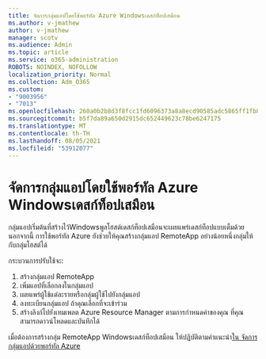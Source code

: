 ```yaml
---
title: จัดการกลุ่มแอปโดยใช้พอร์ทัล Azure Windowsเดสก์ท็อปเสมือน
ms.author: v-jmathew
author: v-jmathew
manager: scotv
ms.audience: Admin
ms.topic: article
ms.service: o365-administration
ROBOTS: NOINDEX, NOFOLLOW
localization_priority: Normal
ms.collection: Adm_O365
ms.custom:
- "9003956"
- "7013"
ms.openlocfilehash: 260a0b2b8d3f8fcc1fd6096373a8a8ecd90585adc5865ff1fb832870cb62102e
ms.sourcegitcommit: b5f7da89a650d2915dc652449623c78be6247175
ms.translationtype: MT
ms.contentlocale: th-TH
ms.lasthandoff: 08/05/2021
ms.locfileid: "53912077"
---
```

# <a name="manage-app-groups-by-using-the-azure-portal-for-windows-virtual-desktop"></a>จัดการกลุ่มแอปโดยใช้พอร์ทัล Azure Windowsเดสก์ท็อปเสมือน

กลุ่มแอปเริ่มต้นที่สร้างไว้Windowsพูลโฮสต์เดสก์ท็อปเสมือนจะเผยแพร่เดสก์ท็อปแบบเต็มด้วย นอกจากนี้ การใช้พอร์ทัล Azure ยังช่วยให้คุณสร้างกลุ่มแอป RemoteApp อย่างน้อยหนึ่งกลุ่มให้กับกลุ่มโฮสต์ได้

กระบวนการปรับใช้จะ:

1. สร้างกลุ่มแอป RemoteApp
2. เพิ่มแอปที่เลือกลงในกลุ่มแอป
3. เผยแพร่ผู้ใช้แต่ละรายหรือกลุ่มผู้ใช้ไปยังกลุ่มแอป
4. ลงทะเบียนกลุ่มแอป ถ้าคุณเลือกที่จะเข้าร่วม
5. สร้างลิงก์ไปยังเทมเพลต Azure Resource Manager ตามการกําหนดค่าของคุณ ที่คุณสามารถดาวน์โหลดและบันทึกได้

เมื่อต้องการสร้างกลุ่ม RemoteApp Windowsเดสก์ท็อปเสมือน ให้ปฏิบัติตามคําแนะนํา[ใน จัดการกลุ่มแอปด้วยพอร์ทัล Azure](https://go.microsoft.com/fwlink/?linkid=2129550)
